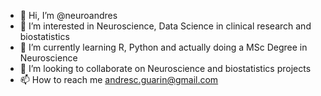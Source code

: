 - 👋 Hi, I’m @neuroandres
- 👀 I’m interested in Neuroscience, Data Science in clinical research and biostatistics
- 🌱 I’m currently learning R, Python and actually doing a MSc Degree in Neuroscience
- 💞️ I’m looking to collaborate on Neuroscience and biostatistics projects 
- 📫 How to reach me andresc.guarin@gmail.com

<!---
neuroandres/neuroandres is a ✨ special ✨ repository because its `README.md` (this file) appears on your GitHub profile.
You can click the Preview link to take a look at your changes.
--->
